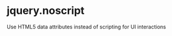 jquery.noscript
===============

Use HTML5 data attributes instead of scripting for UI interactions
